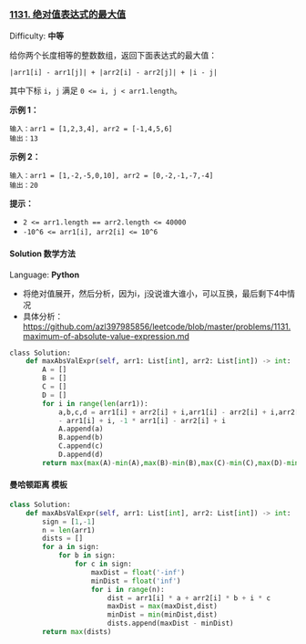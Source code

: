 ### [1131\. 绝对值表达式的最大值](https://leetcode-cn.com/problems/maximum-of-absolute-value-expression/)

Difficulty: **中等**


给你两个长度相等的整数数组，返回下面表达式的最大值：

`|arr1[i] - arr1[j]| + |arr2[i] - arr2[j]| + |i - j|`

其中下标 `i`，`j` 满足 `0 <= i, j < arr1.length`。

**示例 1：**

```
输入：arr1 = [1,2,3,4], arr2 = [-1,4,5,6]
输出：13
```

**示例 2：**

```
输入：arr1 = [1,-2,-5,0,10], arr2 = [0,-2,-1,-7,-4]
输出：20
```

**提示：**

*   `2 <= arr1.length == arr2.length <= 40000`
*   `-10^6 <= arr1[i], arr2[i] <= 10^6`


#### Solution  数学方法

Language: **Python**
* 将绝对值展开，然后分析，因为i，j没说谁大谁小，可以互换，最后剩下4中情况
* 具体分析：https://github.com/azl397985856/leetcode/blob/master/problems/1131.maximum-of-absolute-value-expression.md

```python
​class Solution:
    def maxAbsValExpr(self, arr1: List[int], arr2: List[int]) -> int:
        A = []
        B = []
        C = []
        D = []
        for i in range(len(arr1)):
            a,b,c,d = arr1[i] + arr2[i] + i,arr1[i] - arr2[i] + i,arr2[i] \
            - arr1[i] + i, -1 * arr1[i] - arr2[i] + i
            A.append(a)
            B.append(b)
            C.append(c)
            D.append(d)
        return max(max(A)-min(A),max(B)-min(B),max(C)-min(C),max(D)-min(D))
```

#### 曼哈顿距离 模板
```py
class Solution:
    def maxAbsValExpr(self, arr1: List[int], arr2: List[int]) -> int:
        sign = [1,-1]
        n = len(arr1)
        dists = []
        for a in sign:
            for b in sign:
                for c in sign:
                    maxDist = float('-inf')
                    minDist = float('inf')
                    for i in range(n):
                        dist = arr1[i] * a + arr2[i] * b + i * c
                        maxDist = max(maxDist,dist)
                        minDist = min(minDist,dist)
                        dists.append(maxDist - minDist)
        return max(dists)
```



